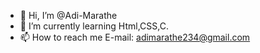 - 👋 Hi, I’m @Adi-Marathe
- 🌱 I’m currently learning Html,CSS,C.
- 📫 How to reach me E-mail: adimarathe234@gmail.com


<!---
Adi-Marathe/Adi-Marathe is a ✨ special ✨ repository because its `README.md` (this file) appears on your GitHub profile.
You can click the Preview link to take a look at your changes.
--->
